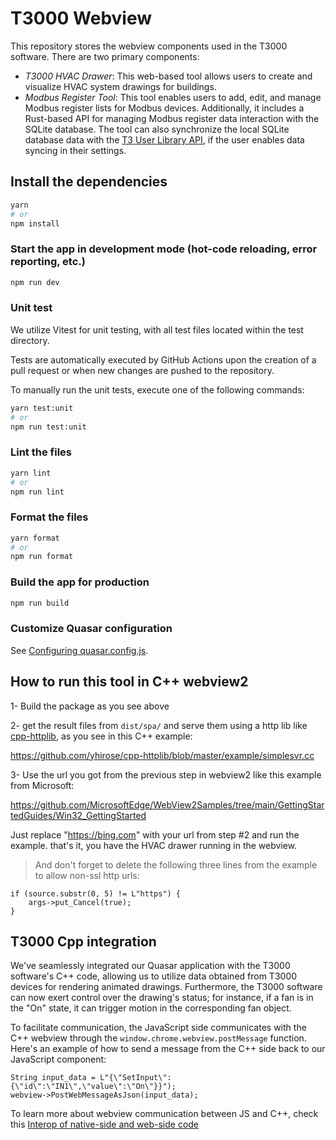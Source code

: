 # T3000 Webview

This repository stores the webview components used in the T3000 software. There are two primary components:

 - *T3000 HVAC Drawer*: This web-based tool allows users to create and visualize HVAC system drawings for buildings.
 - *Modbus Register Tool*: This tool enables users to add, edit, and manage Modbus register lists for Modbus devices. Additionally, it includes a Rust-based API for managing Modbus register data interaction with the SQLite database. The tool can also synchronize the local SQLite database data with the [T3 User Library API](https://github.com/temcocontrols/T3000_ApplicationLibrary_API), if the user enables data syncing in their settings.

## Install the dependencies

```bash
yarn
# or
npm install
```

### Start the app in development mode (hot-code reloading, error reporting, etc.)

```bash
npm run dev
```

### Unit test

We utilize Vitest for unit testing, with all test files located within the test directory.

Tests are automatically executed by GitHub Actions upon the creation of a pull request or when new changes are pushed to the repository.

To manually run the unit tests, execute one of the following commands:

```bash
yarn test:unit
# or
npm run test:unit
```

### Lint the files

```bash
yarn lint
# or
npm run lint
```

### Format the files

```bash
yarn format
# or
npm run format
```

### Build the app for production

```bash
npm run build
```

### Customize Quasar configuration

See [Configuring quasar.config.js](https://v2.quasar.dev/quasar-cli-vite/quasar-config-js).

## How to run this tool in C++ webview2

1- Build the package as you see above

2- get the result files from `dist/spa/` and serve them using a http lib like [cpp-httplib](https://github.com/yhirose/cpp-httplib), as you see in this C++ example:

https://github.com/yhirose/cpp-httplib/blob/master/example/simplesvr.cc

3- Use the url you got from the previous step in webview2 like this example from Microsoft:

https://github.com/MicrosoftEdge/WebView2Samples/tree/main/GettingStartedGuides/Win32_GettingStarted

Just replace "https://bing.com" with your url from step #2 and run the example. that's it, you have the HVAC drawer running in the webview.

> And don't forget to delete the following three lines from the example to allow non-ssl http urls:

    if (source.substr(0, 5) != L"https") {
        args->put_Cancel(true);
    }

## T3000 Cpp integration

We've seamlessly integrated our Quasar application with the T3000 software's C++ code, allowing us to utilize data obtained from T3000 devices for rendering animated drawings. Furthermore, the T3000 software can now exert control over the drawing's status; for instance, if a fan is in the "On" state, it can trigger motion in the corresponding fan object.

To facilitate communication, the JavaScript side communicates with the C++ webview through the `window.chrome.webview.postMessage` function. Here's an example of how to send a message from the C++ side back to our JavaScript component:

    String input_data = L"{\"SetInput\":{\"id\":\"IN1\",\"value\":\"On\"}}");
    webview->PostWebMessageAsJson(input_data);

To learn more about webview communication between JS and C++, check this [Interop of native-side and web-side code](https://learn.microsoft.com/en-us/microsoft-edge/webview2/how-to/communicate-btwn-web-native)
